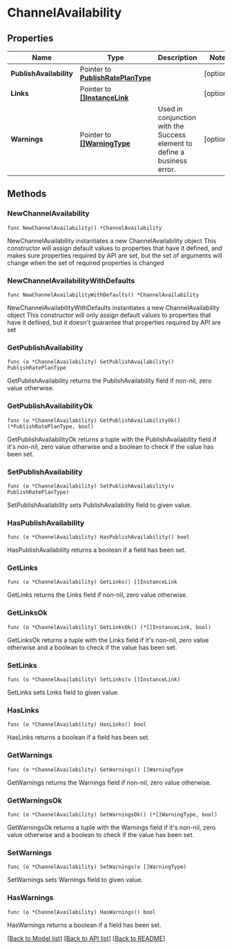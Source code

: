 # ChannelAvailability

## Properties

Name | Type | Description | Notes
------------ | ------------- | ------------- | -------------
**PublishAvailability** | Pointer to [**PublishRatePlanType**](PublishRatePlanType.md) |  | [optional] 
**Links** | Pointer to [**[]InstanceLink**](InstanceLink.md) |  | [optional] 
**Warnings** | Pointer to [**[]WarningType**](WarningType.md) | Used in conjunction with the Success element to define a business error. | [optional] 

## Methods

### NewChannelAvailability

`func NewChannelAvailability() *ChannelAvailability`

NewChannelAvailability instantiates a new ChannelAvailability object
This constructor will assign default values to properties that have it defined,
and makes sure properties required by API are set, but the set of arguments
will change when the set of required properties is changed

### NewChannelAvailabilityWithDefaults

`func NewChannelAvailabilityWithDefaults() *ChannelAvailability`

NewChannelAvailabilityWithDefaults instantiates a new ChannelAvailability object
This constructor will only assign default values to properties that have it defined,
but it doesn't guarantee that properties required by API are set

### GetPublishAvailability

`func (o *ChannelAvailability) GetPublishAvailability() PublishRatePlanType`

GetPublishAvailability returns the PublishAvailability field if non-nil, zero value otherwise.

### GetPublishAvailabilityOk

`func (o *ChannelAvailability) GetPublishAvailabilityOk() (*PublishRatePlanType, bool)`

GetPublishAvailabilityOk returns a tuple with the PublishAvailability field if it's non-nil, zero value otherwise
and a boolean to check if the value has been set.

### SetPublishAvailability

`func (o *ChannelAvailability) SetPublishAvailability(v PublishRatePlanType)`

SetPublishAvailability sets PublishAvailability field to given value.

### HasPublishAvailability

`func (o *ChannelAvailability) HasPublishAvailability() bool`

HasPublishAvailability returns a boolean if a field has been set.

### GetLinks

`func (o *ChannelAvailability) GetLinks() []InstanceLink`

GetLinks returns the Links field if non-nil, zero value otherwise.

### GetLinksOk

`func (o *ChannelAvailability) GetLinksOk() (*[]InstanceLink, bool)`

GetLinksOk returns a tuple with the Links field if it's non-nil, zero value otherwise
and a boolean to check if the value has been set.

### SetLinks

`func (o *ChannelAvailability) SetLinks(v []InstanceLink)`

SetLinks sets Links field to given value.

### HasLinks

`func (o *ChannelAvailability) HasLinks() bool`

HasLinks returns a boolean if a field has been set.

### GetWarnings

`func (o *ChannelAvailability) GetWarnings() []WarningType`

GetWarnings returns the Warnings field if non-nil, zero value otherwise.

### GetWarningsOk

`func (o *ChannelAvailability) GetWarningsOk() (*[]WarningType, bool)`

GetWarningsOk returns a tuple with the Warnings field if it's non-nil, zero value otherwise
and a boolean to check if the value has been set.

### SetWarnings

`func (o *ChannelAvailability) SetWarnings(v []WarningType)`

SetWarnings sets Warnings field to given value.

### HasWarnings

`func (o *ChannelAvailability) HasWarnings() bool`

HasWarnings returns a boolean if a field has been set.


[[Back to Model list]](../README.md#documentation-for-models) [[Back to API list]](../README.md#documentation-for-api-endpoints) [[Back to README]](../README.md)


